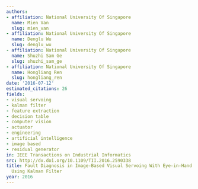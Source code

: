 ```yaml
---
authors:
- affiliation: National University Of Singapore
  name: Mien Van
  slug: mien_van
- affiliation: National University Of Singapore
  name: Denglu Wu
  slug: denglu_wu
- affiliation: National University Of Singapore
  name: Shuzhi Sam Ge
  slug: shuzhi_sam_ge
- affiliation: National University Of Singapore
  name: Hongliang Ren
  slug: hongliang_ren
date: '2016-07-12'
estimated_citations: 26
fields:
- visual servoing
- kalman filter
- feature extraction
- decision table
- computer vision
- actuator
- engineering
- artificial intelligence
- image based
- residual generator
in: IEEE Transactions on Industrial Informatics
src: http://dx.doi.org/10.1109/TII.2016.2590338
title: Fault Diagnosis in Image-Based Visual Servoing With Eye-in-Hand Configurations
  Using Kalman Filter
year: 2016
---
```

